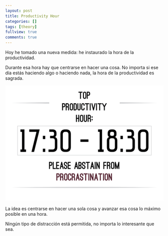 ```yaml
---
layout: post
title: Productivity Hour
categories: []
tags: [theory]
fullview: true
comments: true
---
```

Hoy he tomado una nueva medida: he instaurado la hora de la productividad.

Durante esa hora hay que centrarse en hacer una cosa. No importa si ese día estás haciendo algo o haciendo nada, la hora de la productividad es sagrada.

<img src="/images/prodhour.png" alt="Productivity Hour"/>

La idea es centrarse en hacer una sola cosa y avanzar esa cosa lo máximo posible en una hora.

Ningún tipo de distracción está permitida, no importa lo interesante que sea.

